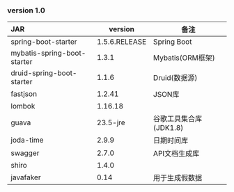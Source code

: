 ### version 1.0

| JAR                            | version       | 备注              |
| :----------------------------- | ------------- | -----------------|
| spring-boot-starter            | 1.5.6.RELEASE | Spring Boot      |
| mybatis-spring-boot-starter    | 1.3.1         | Mybatis(ORM框架)  |
| druid-spring-boot-starter      | 1.1.6         | Druid(数据源)     |
| fastjson                       | 1.2.41        | JSON库            |
| lombok                         | 1.16.18       |                   |
| guava                          | 23.5-jre      | 谷歌工具集合库(JDK1.8) |
| joda-time                      | 2.9.9         | 日期时间库           |
| swagger                        | 2.7.0         | API文档生成库        |
| shiro                          | 1.4.0         |                    |
| javafaker                      | 0.14          | 用于生成假数据       |

